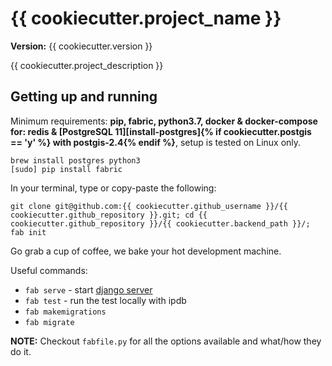 {{ cookiecutter.project_name }}
==============================

__Version:__ {{ cookiecutter.version }}

{{ cookiecutter.project_description }}

## Getting up and running

Minimum requirements: **pip, fabric, python3.7, docker & docker-compose for: redis & [PostgreSQL 11][install-postgres]{% if cookiecutter.postgis == 'y' %} with postgis-2.4{% endif %}**, setup is tested on Linux only.

```
brew install postgres python3
[sudo] pip install fabric
```

In your terminal, type or copy-paste the following:

    git clone git@github.com:{{ cookiecutter.github_username }}/{{ cookiecutter.github_repository }}.git; cd {{ cookiecutter.github_repository }}/{{ cookiecutter.backend_path }}/; fab init

Go grab a cup of coffee, we bake your hot development machine.

Useful commands:

- `fab serve` - start [django server](http://localhost:8000/)
- `fab test` - run the test locally with ipdb
- `fab makemigrations`
- `fab migrate`

**NOTE:** Checkout `fabfile.py` for all the options available and what/how they do it.
